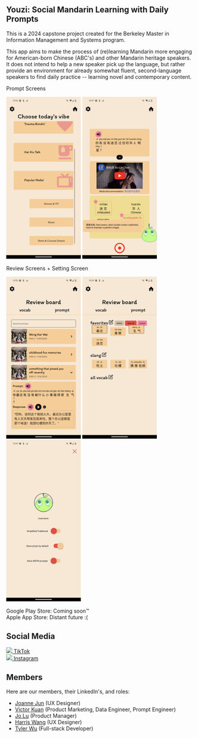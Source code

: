 ## Youzi: Social Mandarin Learning with Daily Prompts
This is a 2024 capstone project created for the Berkeley Master in Information Management and Systems program.

This app aims to make the process of (re)learning Mandarin more engaging for American-born Chinese (ABC's) and other Mandarin heritage speakers.
It does not intend to help a new speaker pick up the language, but rather provide an environment for already somewhat fluent, second-language speakers to find daily practice -- learning novel and contemporary content.

Prompt Screens
<p float="left">
<img src="assets/images/ref_images/ref_image_1.png" alt="image1" width="200"/>
<img src="assets/images/ref_images/ref_image_2.png" alt="image2" width="200"/>
</p>


Review Screens + Setting Screen
<p float="left">
<img src="assets/images/ref_images/ref_image_3.png" alt="image3" width="200"/>
<img src="assets/images/ref_images/ref_image_4.png" alt="image4" width="200"/>
<img src="assets/images/ref_images/ref_image_5.png" alt="image5" width="200"/>
</p>


Google Play Store: Coming soon™️  
Apple App Store: Distant future :(  

## Social Media
[<img src="https://github.com/tylerwu2222/youzi-mobile/assets/46389320/7ee29059-8bfc-494c-b916-668c47bdb7a8" width="24"> TikTok][1]  
[<img src="https://github.com/tylerwu2222/youzi-mobile/assets/46389320/3586df4d-81f7-4106-9fff-9410aef0a117" width="24"> Instagram][2]  

## Members
Here are our members, their LinkedIn's, and roles:
- [Joanne Jun](https://www.linkedin.com/in/jun-j/) (UX Designer)
- [Victor Kuan](https://www.linkedin.com/in/vkuan/) (Product Marketing, Data Engineer, Prompt Engineer)
- [Jo Lu](https://www.linkedin.com/in/jovan-lu/) (Product Manager)
- [Harris Wang](https://www.linkedin.com/in/harriswangchunyin/) (UX Designer)
- [Tyler Wu](https://www.linkedin.com/in/tyler-wu/) (Full-stack Developer)

[1]: https://www.tiktok.com/@youzichinese
[2]: https://www.instagram.com/tinykelv/
